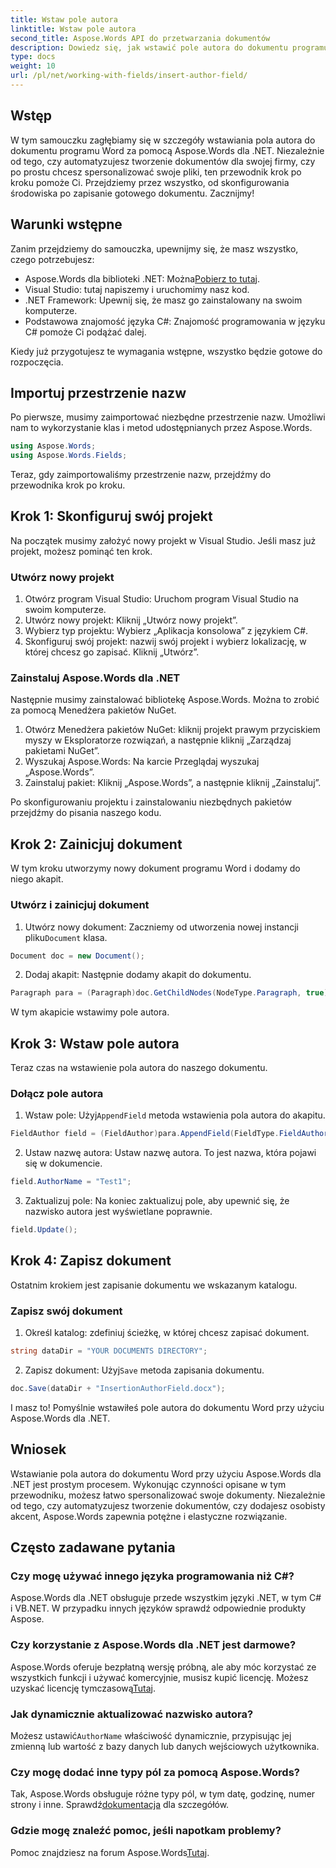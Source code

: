 ```yaml
---
title: Wstaw pole autora
linktitle: Wstaw pole autora
second_title: Aspose.Words API do przetwarzania dokumentów
description: Dowiedz się, jak wstawić pole autora do dokumentu programu Word za pomocą Aspose.Words dla .NET, korzystając z naszego przewodnika krok po kroku. Idealny do automatyzacji tworzenia dokumentów.
type: docs
weight: 10
url: /pl/net/working-with-fields/insert-author-field/
---
```

## Wstęp

W tym samouczku zagłębiamy się w szczegóły wstawiania pola autora do dokumentu programu Word za pomocą Aspose.Words dla .NET. Niezależnie od tego, czy automatyzujesz tworzenie dokumentów dla swojej firmy, czy po prostu chcesz spersonalizować swoje pliki, ten przewodnik krok po kroku pomoże Ci. Przejdziemy przez wszystko, od skonfigurowania środowiska po zapisanie gotowego dokumentu. Zacznijmy!

## Warunki wstępne

Zanim przejdziemy do samouczka, upewnijmy się, że masz wszystko, czego potrzebujesz:

-  Aspose.Words dla biblioteki .NET: Można[Pobierz to tutaj](https://releases.aspose.com/words/net/).
- Visual Studio: tutaj napiszemy i uruchomimy nasz kod.
- .NET Framework: Upewnij się, że masz go zainstalowany na swoim komputerze.
- Podstawowa znajomość języka C#: Znajomość programowania w języku C# pomoże Ci podążać dalej.

Kiedy już przygotujesz te wymagania wstępne, wszystko będzie gotowe do rozpoczęcia.

## Importuj przestrzenie nazw

Po pierwsze, musimy zaimportować niezbędne przestrzenie nazw. Umożliwi nam to wykorzystanie klas i metod udostępnianych przez Aspose.Words.

```csharp
using Aspose.Words;
using Aspose.Words.Fields;
```

Teraz, gdy zaimportowaliśmy przestrzenie nazw, przejdźmy do przewodnika krok po kroku.

## Krok 1: Skonfiguruj swój projekt

Na początek musimy założyć nowy projekt w Visual Studio. Jeśli masz już projekt, możesz pominąć ten krok.

### Utwórz nowy projekt

1. Otwórz program Visual Studio: Uruchom program Visual Studio na swoim komputerze.
2. Utwórz nowy projekt: Kliknij „Utwórz nowy projekt”.
3. Wybierz typ projektu: Wybierz „Aplikacja konsolowa” z językiem C#.
4. Skonfiguruj swój projekt: nazwij swój projekt i wybierz lokalizację, w której chcesz go zapisać. Kliknij „Utwórz”.

### Zainstaluj Aspose.Words dla .NET

Następnie musimy zainstalować bibliotekę Aspose.Words. Można to zrobić za pomocą Menedżera pakietów NuGet.

1. Otwórz Menedżera pakietów NuGet: kliknij projekt prawym przyciskiem myszy w Eksploratorze rozwiązań, a następnie kliknij „Zarządzaj pakietami NuGet”.
2. Wyszukaj Aspose.Words: Na karcie Przeglądaj wyszukaj „Aspose.Words”.
3. Zainstaluj pakiet: Kliknij „Aspose.Words”, a następnie kliknij „Zainstaluj”.

Po skonfigurowaniu projektu i zainstalowaniu niezbędnych pakietów przejdźmy do pisania naszego kodu.

## Krok 2: Zainicjuj dokument

W tym kroku utworzymy nowy dokument programu Word i dodamy do niego akapit.

### Utwórz i zainicjuj dokument

1.  Utwórz nowy dokument: Zaczniemy od utworzenia nowej instancji pliku`Document` klasa.

```csharp
Document doc = new Document();
```

2. Dodaj akapit: Następnie dodamy akapit do dokumentu.

```csharp
Paragraph para = (Paragraph)doc.GetChildNodes(NodeType.Paragraph, true)[0];
```

W tym akapicie wstawimy pole autora.

## Krok 3: Wstaw pole autora

Teraz czas na wstawienie pola autora do naszego dokumentu.

### Dołącz pole autora

1.  Wstaw pole: Użyj`AppendField` metoda wstawienia pola autora do akapitu.

```csharp
FieldAuthor field = (FieldAuthor)para.AppendField(FieldType.FieldAuthor, false);
```

2. Ustaw nazwę autora: Ustaw nazwę autora. To jest nazwa, która pojawi się w dokumencie.

```csharp
field.AuthorName = "Test1";
```

3. Zaktualizuj pole: Na koniec zaktualizuj pole, aby upewnić się, że nazwisko autora jest wyświetlane poprawnie.

```csharp
field.Update();
```

## Krok 4: Zapisz dokument

Ostatnim krokiem jest zapisanie dokumentu we wskazanym katalogu.

### Zapisz swój dokument

1. Określ katalog: zdefiniuj ścieżkę, w której chcesz zapisać dokument.

```csharp
string dataDir = "YOUR DOCUMENTS DIRECTORY";
```

2.  Zapisz dokument: Użyj`Save` metoda zapisania dokumentu.

```csharp
doc.Save(dataDir + "InsertionAuthorField.docx");
```

I masz to! Pomyślnie wstawiłeś pole autora do dokumentu Word przy użyciu Aspose.Words dla .NET.

## Wniosek

Wstawianie pola autora do dokumentu Word przy użyciu Aspose.Words dla .NET jest prostym procesem. Wykonując czynności opisane w tym przewodniku, możesz łatwo spersonalizować swoje dokumenty. Niezależnie od tego, czy automatyzujesz tworzenie dokumentów, czy dodajesz osobisty akcent, Aspose.Words zapewnia potężne i elastyczne rozwiązanie.

## Często zadawane pytania

### Czy mogę używać innego języka programowania niż C#?

Aspose.Words dla .NET obsługuje przede wszystkim języki .NET, w tym C# i VB.NET. W przypadku innych języków sprawdź odpowiednie produkty Aspose.

### Czy korzystanie z Aspose.Words dla .NET jest darmowe?

Aspose.Words oferuje bezpłatną wersję próbną, ale aby móc korzystać ze wszystkich funkcji i używać komercyjnie, musisz kupić licencję. Możesz uzyskać licencję tymczasową[Tutaj](https://purchase.aspose.com/temporary-license/).

### Jak dynamicznie aktualizować nazwisko autora?

 Możesz ustawić`AuthorName` właściwość dynamicznie, przypisując jej zmienną lub wartość z bazy danych lub danych wejściowych użytkownika.

### Czy mogę dodać inne typy pól za pomocą Aspose.Words?

 Tak, Aspose.Words obsługuje różne typy pól, w tym datę, godzinę, numer strony i inne. Sprawdź[dokumentacja](https://reference.aspose.com/words/net/) dla szczegółów.

### Gdzie mogę znaleźć pomoc, jeśli napotkam problemy?

 Pomoc znajdziesz na forum Aspose.Words[Tutaj](https://forum.aspose.com/c/words/8).